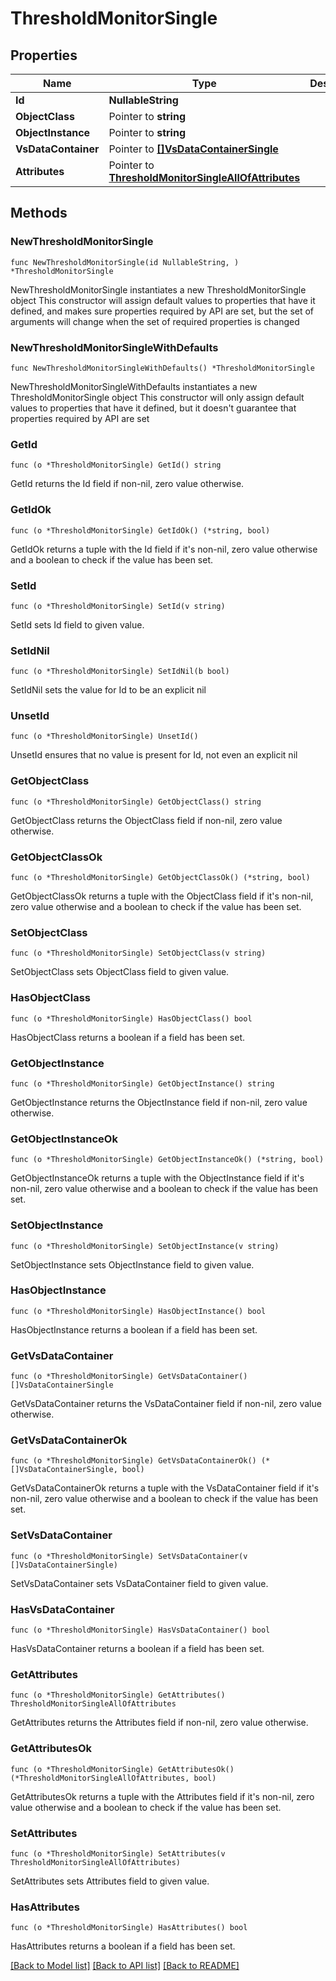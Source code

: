 # ThresholdMonitorSingle

## Properties

Name | Type | Description | Notes
------------ | ------------- | ------------- | -------------
**Id** | **NullableString** |  | 
**ObjectClass** | Pointer to **string** |  | [optional] 
**ObjectInstance** | Pointer to **string** |  | [optional] 
**VsDataContainer** | Pointer to [**[]VsDataContainerSingle**](VsDataContainerSingle.md) |  | [optional] 
**Attributes** | Pointer to [**ThresholdMonitorSingleAllOfAttributes**](ThresholdMonitorSingleAllOfAttributes.md) |  | [optional] 

## Methods

### NewThresholdMonitorSingle

`func NewThresholdMonitorSingle(id NullableString, ) *ThresholdMonitorSingle`

NewThresholdMonitorSingle instantiates a new ThresholdMonitorSingle object
This constructor will assign default values to properties that have it defined,
and makes sure properties required by API are set, but the set of arguments
will change when the set of required properties is changed

### NewThresholdMonitorSingleWithDefaults

`func NewThresholdMonitorSingleWithDefaults() *ThresholdMonitorSingle`

NewThresholdMonitorSingleWithDefaults instantiates a new ThresholdMonitorSingle object
This constructor will only assign default values to properties that have it defined,
but it doesn't guarantee that properties required by API are set

### GetId

`func (o *ThresholdMonitorSingle) GetId() string`

GetId returns the Id field if non-nil, zero value otherwise.

### GetIdOk

`func (o *ThresholdMonitorSingle) GetIdOk() (*string, bool)`

GetIdOk returns a tuple with the Id field if it's non-nil, zero value otherwise
and a boolean to check if the value has been set.

### SetId

`func (o *ThresholdMonitorSingle) SetId(v string)`

SetId sets Id field to given value.


### SetIdNil

`func (o *ThresholdMonitorSingle) SetIdNil(b bool)`

 SetIdNil sets the value for Id to be an explicit nil

### UnsetId
`func (o *ThresholdMonitorSingle) UnsetId()`

UnsetId ensures that no value is present for Id, not even an explicit nil
### GetObjectClass

`func (o *ThresholdMonitorSingle) GetObjectClass() string`

GetObjectClass returns the ObjectClass field if non-nil, zero value otherwise.

### GetObjectClassOk

`func (o *ThresholdMonitorSingle) GetObjectClassOk() (*string, bool)`

GetObjectClassOk returns a tuple with the ObjectClass field if it's non-nil, zero value otherwise
and a boolean to check if the value has been set.

### SetObjectClass

`func (o *ThresholdMonitorSingle) SetObjectClass(v string)`

SetObjectClass sets ObjectClass field to given value.

### HasObjectClass

`func (o *ThresholdMonitorSingle) HasObjectClass() bool`

HasObjectClass returns a boolean if a field has been set.

### GetObjectInstance

`func (o *ThresholdMonitorSingle) GetObjectInstance() string`

GetObjectInstance returns the ObjectInstance field if non-nil, zero value otherwise.

### GetObjectInstanceOk

`func (o *ThresholdMonitorSingle) GetObjectInstanceOk() (*string, bool)`

GetObjectInstanceOk returns a tuple with the ObjectInstance field if it's non-nil, zero value otherwise
and a boolean to check if the value has been set.

### SetObjectInstance

`func (o *ThresholdMonitorSingle) SetObjectInstance(v string)`

SetObjectInstance sets ObjectInstance field to given value.

### HasObjectInstance

`func (o *ThresholdMonitorSingle) HasObjectInstance() bool`

HasObjectInstance returns a boolean if a field has been set.

### GetVsDataContainer

`func (o *ThresholdMonitorSingle) GetVsDataContainer() []VsDataContainerSingle`

GetVsDataContainer returns the VsDataContainer field if non-nil, zero value otherwise.

### GetVsDataContainerOk

`func (o *ThresholdMonitorSingle) GetVsDataContainerOk() (*[]VsDataContainerSingle, bool)`

GetVsDataContainerOk returns a tuple with the VsDataContainer field if it's non-nil, zero value otherwise
and a boolean to check if the value has been set.

### SetVsDataContainer

`func (o *ThresholdMonitorSingle) SetVsDataContainer(v []VsDataContainerSingle)`

SetVsDataContainer sets VsDataContainer field to given value.

### HasVsDataContainer

`func (o *ThresholdMonitorSingle) HasVsDataContainer() bool`

HasVsDataContainer returns a boolean if a field has been set.

### GetAttributes

`func (o *ThresholdMonitorSingle) GetAttributes() ThresholdMonitorSingleAllOfAttributes`

GetAttributes returns the Attributes field if non-nil, zero value otherwise.

### GetAttributesOk

`func (o *ThresholdMonitorSingle) GetAttributesOk() (*ThresholdMonitorSingleAllOfAttributes, bool)`

GetAttributesOk returns a tuple with the Attributes field if it's non-nil, zero value otherwise
and a boolean to check if the value has been set.

### SetAttributes

`func (o *ThresholdMonitorSingle) SetAttributes(v ThresholdMonitorSingleAllOfAttributes)`

SetAttributes sets Attributes field to given value.

### HasAttributes

`func (o *ThresholdMonitorSingle) HasAttributes() bool`

HasAttributes returns a boolean if a field has been set.


[[Back to Model list]](../README.md#documentation-for-models) [[Back to API list]](../README.md#documentation-for-api-endpoints) [[Back to README]](../README.md)


